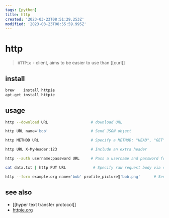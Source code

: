 ```yaml
---
tags: [python]
title: http
created: '2023-03-23T08:51:29.253Z'
modified: '2023-03-23T08:55:59.995Z'
---
```


# http

>  `HTTPie` - client, aims to be easier to use than [[curl]]

## install

```sh
brew    install httpie
apt-get install httpie 
```

## usage

```sh
http --download URL                   # download URL

http URL name='bob'                   # Send JSON object

http METHOD URL                       # Specify a METHOD: "HEAD", "GET",..

http URL X-MyHeader:123               # Include an extra header

http --auth username:password URL     # Pass a username and password for server authentication

cat data.txt | http PUT URL            # Specify raw request body via stdin

http --form example.org name='bob' profile_picture@'bob.png'      # Send form-encoded data
```

## see also

- [[hyper text transfer protocol]]
- [httpie.org](https://httpie.org)

